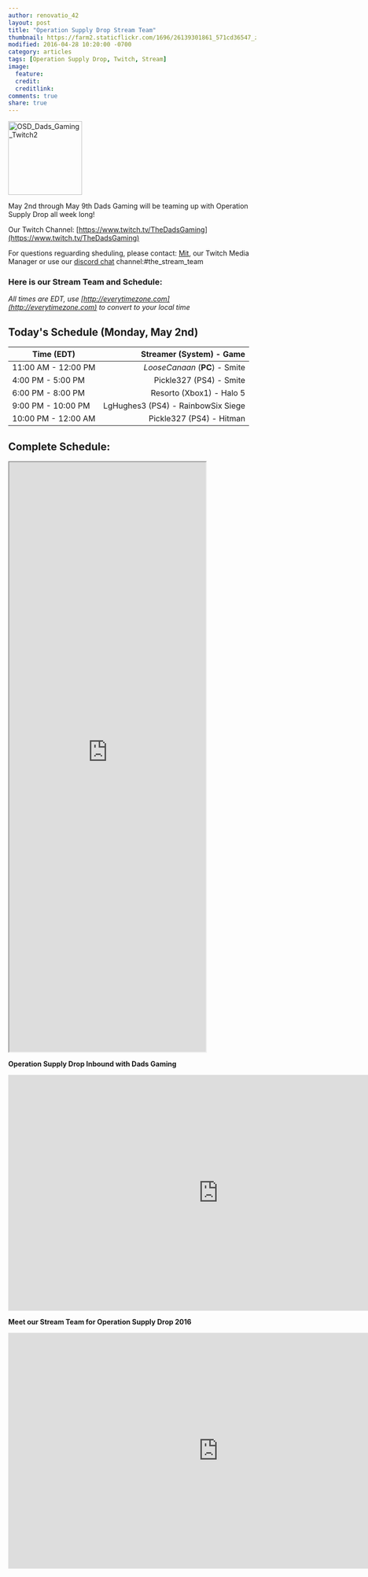 ```yaml
---
author: renovatio_42
layout: post
title: "Operation Supply Drop Stream Team"
thumbnail: https://farm2.staticflickr.com/1696/26139301861_571cd36547_z.jpg
modified: 2016-04-28 10:20:00 -0700
category: articles
tags: [Operation Supply Drop, Twitch, Stream]
image:
  feature: 
  credit: 
  creditlink: 
comments: true
share: true
---
```



<a data-flickr-embed="true"  href="https://www.flickr.com/photos/126304189@N08/26139301861/in/dateposted-public/" title="OSD_Dads_Gaming_Twitch2"><img src="https://farm2.staticflickr.com/1696/26139301861_571cd36547_q.jpg" width="150" height="150" alt="OSD_Dads_Gaming_Twitch2"></a><script async src="//embedr.flickr.com/assets/client-code.js" charset="utf-8"></script>

May 2nd through May 9th Dads Gaming will be teaming up with Operation Supply Drop all week long! 

Our Twitch Channel: [https://www.twitch.tv/TheDadsGaming](https://www.twitch.tv/TheDadsGaming) 

For questions reguarding sheduling, please contact: [Mit](https://twitter.com/Mitragliatrice_), our Twitch Media Manager or use our [discord chat](https://discord.gg/0nEWIGLTXsyklVzL) channel:#the_stream_team 

### Here is our Stream Team and Schedule:

*All times are EDT, use [http://everytimezone.com](http://everytimezone.com) to convert to your local time*

## Today's Schedule (Monday, May 2nd)

|  Time (EDT) 	|  Streamer (System) - Game 	|
| ------------ |  -----------: |
|  11:00 AM - 12:00 PM 	|  *LooseCanaan* (**PC**) - Smite 	|
|  4:00 PM  - 5:00 PM 	|   Pickle327 (PS4) - Smite	|
|  6:00 PM  - 8:00 PM 	|   Resorto (Xbox1) - Halo 5	|
|  9:00 PM - 10:00 PM 	|   LgHughes3 (PS4) - RainbowSix Siege	|
|  10:00 PM - 12:00 AM 	|   Pickle327 (PS4) - Hitman	| 

## Complete Schedule:

<iframe src="https://docs.google.com/spreadsheets/d/1QRk715tUNcHWWeB9wVNXWhJ54qGhMIuAGFLr9yQbnao/pubhtml?gid=0&amp;single=true&amp;widget=true&amp;headers=false" height="1200" width="400">></iframe>


**Operation Supply Drop Inbound with Dads Gaming**

<iframe width="853" height="480" src="https://www.youtube.com/embed/6x6oQMDpdLU" frameborder="0"></iframe>

**Meet our Stream Team for Operation Supply Drop 2016**

<iframe width="853" height="480" src="https://www.youtube.com/embed/sn3ewnNrAzM" frameborder="0"></iframe>
